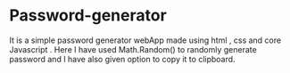 # Password-generator
It is a simple password generator webApp made using html , css and core Javascript . Here I have used Math.Random() to randomly generate password and I have also given option to copy it to clipboard.
